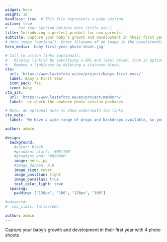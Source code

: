 ```yaml
---
widget: hero
weight: 10
headless: true  # This file represents a page section.
active: true
# ... Put Your Section Options Here (title etc.) ...
title: Introducing a perfect product for new parents!
subtitle: Capture your baby’s growth and development in their first year with 4 photo shoots
# Hero image (optional). Enter filename of an image in the assets/media/ folder.
hero_media: 'baby-first-year-photo-shoot.jpg'

# Call to action links (optional).
#   Display link(s) by specifying a URL and label below. Icon is optional for `cta`.
#   Remove a link/note by deleting a cta/note block.
cta:
  url: 'https://www.lastefoto.ee/en/project/babys-first-year/'
  label: Baby's First Year
  icon_pack: fas
  icon: baby
cta_alt:
  url: 'https://www.lastefoto.ee/en/project/newborn/'
  label:  or check the newborn photo session packages

# Note. An optional note to show underneath the links.
cta_note:
  label: 'We have a wide range of props and backdrops available, so you can create a truly unique photo session'

author: admin

design:
  background:
    #color: black
    #gradient_start: '#00ff00'
    #gradient_end: '#000000'
    image: hero.jpg
    #image_darken: 0.9
    image_size: cover
    image_position: right
    image_parallax: true
    text_color_light: true
  spacing:
    padding: ["120px", "100", "120px", "100"]

#advanced:
#  css_class: fullscreen

author: admin
---
```

Capture your baby’s growth and development in their first year with 4 photo shoots